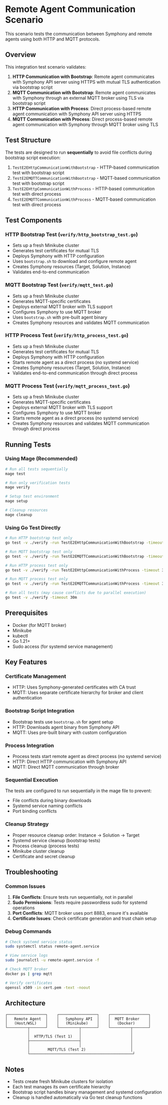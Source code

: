 # Remote Agent Communication Scenario

This scenario tests the communication between Symphony and remote agents using both HTTP and MQTT protocols.

## Overview

This integration test scenario validates:
1. **HTTP Communication with Bootstrap**: Remote agent communicates with Symphony API server using HTTPS with mutual TLS authentication via bootstrap script
2. **MQTT Communication with Bootstrap**: Remote agent communicates with Symphony through an external MQTT broker using TLS via bootstrap script
3. **HTTP Communication with Process**: Direct process-based remote agent communication with Symphony API server using HTTPS
4. **MQTT Communication with Process**: Direct process-based remote agent communication with Symphony through MQTT broker using TLS

## Test Structure

The tests are designed to run **sequentially** to avoid file conflicts during bootstrap script execution:

1. `TestE2EHttpCommunicationWithBootstrap` - HTTP-based communication test with bootstrap script
2. `TestE2EMQTTCommunicationWithBootstrap` - MQTT-based communication test with bootstrap script
3. `TestE2EHttpCommunicationWithProcess` - HTTP-based communication test with direct process
4. `TestE2EMQTTCommunicationWithProcess` - MQTT-based communication test with direct process

## Test Components

### HTTP Bootstrap Test (`verify/http_bootstrap_test.go`)

- Sets up a fresh Minikube cluster
- Generates test certificates for mutual TLS
- Deploys Symphony with HTTP configuration
- Uses `bootstrap.sh` to download and configure remote agent
- Creates Symphony resources (Target, Solution, Instance)
- Validates end-to-end communication

### MQTT Bootstrap Test (`verify/mqtt_test.go`)

- Sets up a fresh Minikube cluster
- Generates MQTT-specific certificates
- Deploys external MQTT broker with TLS support
- Configures Symphony to use MQTT broker
- Uses `bootstrap.sh` with pre-built agent binary
- Creates Symphony resources and validates MQTT communication

### HTTP Process Test (`verify/http_process_test.go`)

- Sets up a fresh Minikube cluster
- Generates test certificates for mutual TLS
- Deploys Symphony with HTTP configuration
- Starts remote agent as a direct process (no systemd service)
- Creates Symphony resources (Target, Solution, Instance)
- Validates end-to-end communication through direct process

### MQTT Process Test (`verify/mqtt_process_test.go`)

- Sets up a fresh Minikube cluster
- Generates MQTT-specific certificates
- Deploys external MQTT broker with TLS support
- Configures Symphony to use MQTT broker
- Starts remote agent as a direct process (no systemd service)
- Creates Symphony resources and validates MQTT communication through direct process

## Running Tests

### Using Mage (Recommended)

```bash
# Run all tests sequentially
mage test

# Run only verification tests
mage verify

# Setup test environment
mage setup

# Cleanup resources
mage cleanup
```

### Using Go Test Directly

```bash
# Run HTTP bootstrap test only
go test -v ./verify -run TestE2EHttpCommunicationWithBootstrap -timeout 30m

# Run MQTT bootstrap test only
go test -v ./verify -run TestE2EMQTTCommunicationWithBootstrap -timeout 30m

# Run HTTP process test only
go test -v ./verify -run TestE2EHttpCommunicationWithProcess -timeout 30m

# Run MQTT process test only
go test -v ./verify -run TestE2EMQTTCommunicationWithProcess -timeout 30m

# Run all tests (may cause conflicts due to parallel execution)
go test -v ./verify -timeout 30m
```

## Prerequisites

- Docker (for MQTT broker)
- Minikube
- kubectl
- Go 1.21+
- Sudo access (for systemd service management)

## Key Features

### Certificate Management

- HTTP: Uses Symphony-generated certificates with CA trust
- MQTT: Uses separate certificate hierarchy for broker and client authentication

### Bootstrap Script Integration

- Bootstrap tests use `bootstrap.sh` for agent setup
- HTTP: Downloads agent binary from Symphony API
- MQTT: Uses pre-built binary with custom configuration

### Process Integration

- Process tests start remote agent as direct process (no systemd service)
- HTTP: Direct HTTP communication with Symphony API
- MQTT: Direct MQTT communication through broker

### Sequential Execution

The tests are configured to run sequentially in the mage file to prevent:

- File conflicts during binary downloads
- Systemd service naming conflicts
- Port binding conflicts

### Cleanup Strategy

- Proper resource cleanup order: Instance → Solution → Target
- Systemd service cleanup (bootstrap tests)
- Process cleanup (process tests)
- Minikube cluster cleanup
- Certificate and secret cleanup

## Troubleshooting

### Common Issues

1. **File Conflicts**: Ensure tests run sequentially, not in parallel
2. **Sudo Permissions**: Tests require passwordless sudo for systemd operations
3. **Port Conflicts**: MQTT broker uses port 8883, ensure it's available
4. **Certificate Issues**: Check certificate generation and trust chain setup

### Debug Commands

```bash
# Check systemd service status
sudo systemctl status remote-agent.service

# View service logs
sudo journalctl -u remote-agent.service -f

# Check MQTT broker
docker ps | grep mqtt

# Verify certificates
openssl x509 -in cert.pem -text -noout
```

## Architecture

```
┌─────────────────┐    ┌─────────────────┐    ┌─────────────────┐
│   Remote Agent  │    │   Symphony API  │    │  MQTT Broker    │
│   (Host/WSL)    │    │   (Minikube)    │    │   (Docker)      │
└─────────┬───────┘    └─────────┬───────┘    └─────────┬───────┘
          │                      │                      │
          │  HTTP/TLS (Test 1)   │                      │
          ├──────────────────────┤                      │
          │                      │                      │
          │        MQTT/TLS (Test 2)                    │
          └──────────────────────────────────────────────┘
```

## Notes

- Tests create fresh Minikube clusters for isolation
- Each test manages its own certificate hierarchy
- Bootstrap script handles binary management and systemd configuration
- Cleanup is handled automatically via Go test cleanup functions

